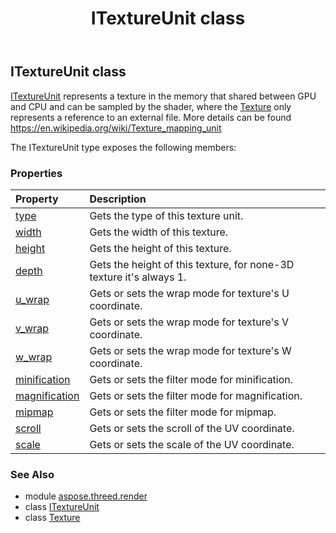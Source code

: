 ﻿---
title: ITextureUnit class
second_title: Aspose.3D for Python via .NET API References
description: 
type: docs
weight: 180
url: /python-net/aspose.threed.render/itextureunit/
is_root: false
---

## ITextureUnit class

[ITextureUnit](/3d/python-net/aspose.threed.render/itextureunit) represents a texture in the memory that shared between GPU and CPU and can be sampled by the shader,
where the [Texture](/3d/python-net/aspose.threed.shading/texture) only represents a reference to an external file.
More details can be found https://en.wikipedia.org/wiki/Texture_mapping_unit



The ITextureUnit type exposes the following members:

### Properties
| Property | Description |
| :- | :- |
| [type](/3d/python-net/aspose.threed.render/itextureunit/type) | Gets the type of this texture unit. |
| [width](/3d/python-net/aspose.threed.render/itextureunit/width) | Gets the width of this texture. |
| [height](/3d/python-net/aspose.threed.render/itextureunit/height) | Gets the height of this texture. |
| [depth](/3d/python-net/aspose.threed.render/itextureunit/depth) | Gets the height of this texture, for none-3D texture it's always 1. |
| [u_wrap](/3d/python-net/aspose.threed.render/itextureunit/u_wrap) | Gets or sets the wrap mode for texture's U coordinate. |
| [v_wrap](/3d/python-net/aspose.threed.render/itextureunit/v_wrap) | Gets or sets the wrap mode for texture's V coordinate. |
| [w_wrap](/3d/python-net/aspose.threed.render/itextureunit/w_wrap) | Gets or sets the wrap mode for texture's W coordinate. |
| [minification](/3d/python-net/aspose.threed.render/itextureunit/minification) | Gets or sets the filter mode for minification. |
| [magnification](/3d/python-net/aspose.threed.render/itextureunit/magnification) | Gets or sets the filter mode for magnification. |
| [mipmap](/3d/python-net/aspose.threed.render/itextureunit/mipmap) | Gets or sets the filter mode for mipmap. |
| [scroll](/3d/python-net/aspose.threed.render/itextureunit/scroll) | Gets or sets the scroll of the UV coordinate. |
| [scale](/3d/python-net/aspose.threed.render/itextureunit/scale) | Gets or sets the scale of the UV coordinate. |



### See Also
* module [aspose.threed.render](..)
* class [ITextureUnit](/3d/python-net/aspose.threed.render/itextureunit)
* class [Texture](/3d/python-net/aspose.threed.shading/texture)
